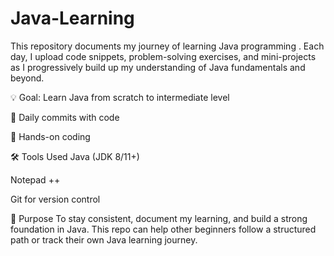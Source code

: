 # Java-Learning
This repository documents my journey of learning Java programming . Each day, I upload code snippets, problem-solving exercises, and mini-projects as I progressively build up my understanding of Java fundamentals and beyond.

💡 Goal: Learn Java from scratch to intermediate level

📁 Daily commits with code 

🧪 Hands-on coding

🛠️ Tools Used
Java (JDK 8/11+)

Notepad ++

Git for version control

🎯 Purpose
To stay consistent, document my learning, and build a strong foundation in Java. This repo can help other beginners follow a structured path or track their own Java learning journey.
